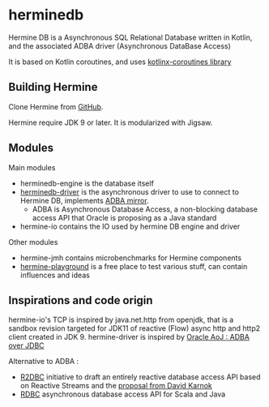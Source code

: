 # herminedb
Hermine DB is a Asynchronous SQL Relational Database written in Kotlin, and the associated ADBA driver (Asynchronous DataBase Access)

It is based on Kotlin coroutines, and uses [kotlinx-coroutines library](https://github.com/Kotlin/kotlinx.coroutines)

## Building Hermine
Clone Hermine from [GitHub](https://github.com/pull-vert/herminedb).

Hermine require JDK 9 or later. It is modularized with Jigsaw.

## Modules
Main modules
* herminedb-engine is the database itself
* [herminedb-driver](herminedb-driver/README.md) is the asynchronous driver to use to connect to Hermine DB, implements [ADBA mirror](https://github.com/pull-vert/adba-mirror).
  * ADBA is Asynchronous Database Access, a non-blocking database access API that Oracle is proposing as a Java standard
* hermine-io contains the IO used by hermine DB engine and driver

Other modules
* hermine-jmh contains microbenchmarks for Hermine components
* [hermine-playground](hermine-playground/README.md) is a free place to test various stuff, can contain influences and ideas

## Inspirations and code origin
hermine-io's TCP is inspired by java.net.http from openjdk, that is a sandbox revision targeted for JDK11 of reactive (Flow) async http and http2 client created in JDK 9.
hermine-driver is inspired by [Oracle AoJ : ADBA over JDBC](https://github.com/oracle/oracle-db-examples/tree/master/java/AoJ)

Alternative to ADBA :
* [R2DBC](https://github.com/r2dbc/r2dbc-client) initiative to draft an entirely reactive database access API based on Reactive Streams and the [proposal from David Karnok](http://mail.openjdk.java.net/pipermail/jdbc-spec-discuss/2017-October/000164.html)
* [RDBC](https://pado.io/articles/2018-06/rdbc-asynchronous-database-api-scala-java) asynchronous database access API for Scala and Java
